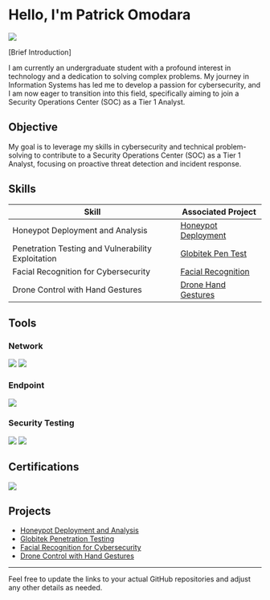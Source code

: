 # Hello, I'm Patrick Omodara
<a href="https://linkedin.com/in/omodarap"><img src="https://img.shields.io/badge/-LinkedIn-0072b1?&style=for-the-badge&logo=linkedin&logoColor=white" /></a>

[Brief Introduction]

I am currently an undergraduate student with a profound interest in technology and a dedication to solving complex problems. My journey in Information Systems has led me to develop a passion for cybersecurity, and I am now eager to transition into this field, specifically aiming to join a Security Operations Center (SOC) as a Tier 1 Analyst.

## Objective
My goal is to leverage my skills in cybersecurity and technical problem-solving to contribute to a Security Operations Center (SOC) as a Tier 1 Analyst, focusing on proactive threat detection and incident response.

## Skills

| Skill                                         | Associated Project         |
|-----------------------------------------------|----------------------------|
| Honeypot Deployment and Analysis              | [Honeypot Deployment](https://github.com/AJ-K0M/Honeypot) |
| Penetration Testing and Vulnerability Exploitation | [Globitek Pen Test](https://github.com/AJ-K0M/Pen-Testing-Live-Targets) |
| Facial Recognition for Cybersecurity          | [Facial Recognition](https://github.com/AJ-K0M/Face-Recognition) |
| Drone Control with Hand Gestures              | [Drone Hand Gestures](https://github.com/your-repo/drone-hand-gestures) |

## Tools

### Network
<div>
    <img src="https://img.shields.io/badge/-Wireshark-1679A7?&style=for-the-badge&logo=Wireshark&logoColor=white" />
    <img src="https://img.shields.io/badge/-nmap-004B49?&style=for-the-badge&logo=nmap&logoColor=white" />
</div>

### Endpoint
<div>
    <img src="https://img.shields.io/badge/-PowerShell-5391FE?&style=for-the-badge&logo=PowerShell&logoColor=white" />
</div>

### Security Testing
<div>
    <img src="https://img.shields.io/badge/-Burp_Suite-F4D03F?&style=for-the-badge&logo=BurpSuite&logoColor=black" />
    <img src="https://img.shields.io/badge/-Metasploit-7F8C8D?&style=for-the-badge&logo=Metasploit&logoColor=white" />
</div>

## Certifications
<div>
    <img src="https://img.shields.io/badge/-Google_Cybersecurity_Certificate-4285F4?&style=for-the-badge&logo=Google&logoColor=white" />
</div>

## Projects
- [Honeypot Deployment and Analysis](https://github.com/AJ-K0M/Honeypot)
- [Globitek Penetration Testing](https://github.com/your-repo/globitek-pen-test)
- [Facial Recognition for Cybersecurity](https://github.com/AJ-K0M/Pen-Testing-Live-Targets)
- [Drone Control with Hand Gestures](https://github.com/AJ-K0M/Face-Recognition)

---

Feel free to update the links to your actual GitHub repositories and adjust any other details as needed.

